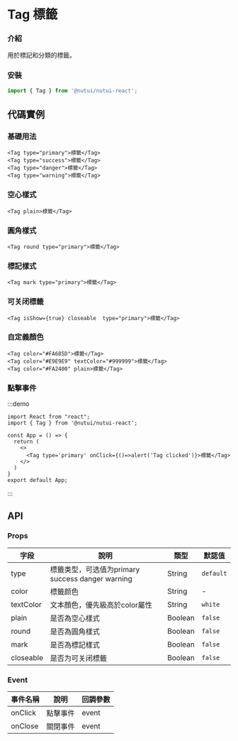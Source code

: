 # Tag 標籤

### 介紹

用於標記和分類的標籤。

### 安裝

``` javascript
import { Tag } from '@nutui/nutui-react';
```

## 代碼實例

### 基礎用法

```tsx
<Tag type="primary">標籤</Tag>
<Tag type="success">標籤</Tag>
<Tag type="danger">標籤</Tag>
<Tag type="warning">標籤</Tag>
```

### 空心樣式

```tsx
<Tag plain>標籤</Tag>
```

### 圓角樣式

```tsx
<Tag round type="primary">標籤</Tag>
```

### 標記樣式

```tsx
<Tag mark type="primary">標籤</Tag>
```

### 可关闭標籤

```tsx
<Tag isShow={true} closeable  type="primary">標籤</Tag>
```

### 自定義顏色

```tsx
<Tag color="#FA685D">標籤</Tag>
<Tag color="#E9E9E9" textColor="#999999">標籤</Tag>
<Tag color="#FA2400" plain>標籤</Tag>
```
### 點擊事件

:::demo

```tsx
import React from "react";
import { Tag } from '@nutui/nutui-react';

const App = () => {
  return (
    <>
      <Tag type='primary' onClick={()=>alert('Tag clicked')}>標籤</Tag>
    </>
  )
}
export default App;
```

:::
## API

### Props

| 字段       | 說明                                             | 類型    | 默認值    |
|------------|--------------------------------------------------|---------|-----------|
| type       | 標籤类型，可选值为primary success danger warning | String  | `default` |
| color      | 標籤颜色                                         | String  | -         |
| textColor | 文本顏色，優先級高於color屬性                    | String  | `white`   |
| plain      | 是否為空心樣式                                   | Boolean | `false`   |
| round      | 是否為圓角樣式                                   | Boolean | `false`   |
| mark       | 是否為標記樣式                                   | Boolean | `false`   |
| closeable  | 是否为可关闭標籤                                 | Boolean | `false`   |


### Event

| 事件名稱| 說明     | 回調參數 |
|----------|----------|----------|
| onClick    | 點擊事件 | event    |
| onClose    | 關閉事件 | event    |